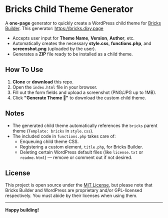 # Bricks Child Theme Generator

A **one-page** generator to quickly create a WordPress child theme for [Bricks Builder](https://bricksbuilder.io). This generator: https://bricks.dixy.page

- Accepts user input for **Theme Name**, **Version**, **Author**, etc.
- Automatically creates the necessary **style.css**, **functions.php**, and **screenshot.png** (uploaded by the user).
- Generates a **ZIP** file ready to be installed as a child theme.

## How To Use

1. **Clone** or **download** this repo.
2. Open the `index.html` file in your browser.
3. Fill out the form fields and upload a screenshot (PNG/JPG up to 1MB).
4. Click **"Generate Theme 🚀"** to download the custom child theme.

## Notes

- The generated child theme automatically references the `bricks` parent theme (`Template: bricks` in `style.css`).
- The included code in `functions.php` takes care of:
  - Enqueuing child theme CSS.
  - Registering a custom element, `title.php`, for Bricks Builder.
  - Deleting certain WordPress default files (like `license.txt` or `readme.html`) — remove or comment out if not desired.

## License

This project is open source under the [MIT License](LICENSE), but please note that Bricks Builder and WordPress are proprietary and/or GPL-licensed respectively. You must abide by their licenses when using them.

---

**Happy building!**
